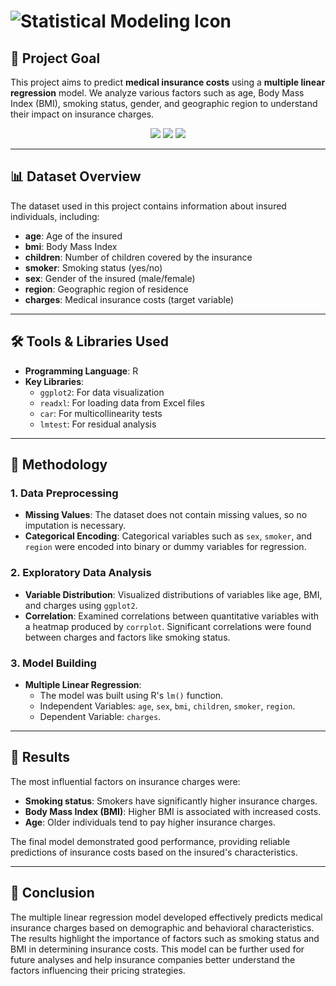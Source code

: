 # ![Statistical Modeling Icon](https://img.shields.io/badge/Statistical%20Modeling-Multiple_Linear_Regression-blue?style=for-the-badge&logo=r&logoColor=white)

## 🎯 **Project Goal**

This project aims to predict **medical insurance costs** using a **multiple linear regression** model. We analyze various factors such as age, Body Mass Index (BMI), smoking status, gender, and geographic region to understand their impact on insurance charges.

<p align="center">
  <img src="https://img.shields.io/badge/Tools-R-blue?style=flat-square&logo=r&logoColor=white" />
  <img src="https://img.shields.io/badge/Visualization-ggplot2-red?style=flat-square&logo=ggplot2&logoColor=white" />
  <img src="https://img.shields.io/badge/Data_Analysis-Pandas-green?style=flat-square&logo=pandas&logoColor=white" />
</p>

---

## 📊 **Dataset Overview**

The dataset used in this project contains information about insured individuals, including:

- **age**: Age of the insured
- **bmi**: Body Mass Index
- **children**: Number of children covered by the insurance
- **smoker**: Smoking status (yes/no)
- **sex**: Gender of the insured (male/female)
- **region**: Geographic region of residence
- **charges**: Medical insurance costs (target variable)

---

## 🛠 **Tools & Libraries Used**

- **Programming Language**: R
- **Key Libraries**:
  - `ggplot2`: For data visualization
  - `readxl`: For loading data from Excel files
  - `car`: For multicollinearity tests
  - `lmtest`: For residual analysis

---

## 🧠 **Methodology**

### 1. **Data Preprocessing**
- **Missing Values**: The dataset does not contain missing values, so no imputation is necessary.
- **Categorical Encoding**: Categorical variables such as `sex`, `smoker`, and `region` were encoded into binary or dummy variables for regression.

### 2. **Exploratory Data Analysis**
- **Variable Distribution**: Visualized distributions of variables like age, BMI, and charges using `ggplot2`.
- **Correlation**: Examined correlations between quantitative variables with a heatmap produced by `corrplot`. Significant correlations were found between charges and factors like smoking status.

### 3. **Model Building**
- **Multiple Linear Regression**:
  - The model was built using R's `lm()` function.
  - Independent Variables: `age`, `sex`, `bmi`, `children`, `smoker`, `region`.
  - Dependent Variable: `charges`.

---

## 🚀 **Results**

The most influential factors on insurance charges were:
- **Smoking status**: Smokers have significantly higher insurance charges.
- **Body Mass Index (BMI)**: Higher BMI is associated with increased costs.
- **Age**: Older individuals tend to pay higher insurance charges.

The final model demonstrated good performance, providing reliable predictions of insurance costs based on the insured's characteristics.

---

## 🏁 **Conclusion**

The multiple linear regression model developed effectively predicts medical insurance charges based on demographic and behavioral characteristics. The results highlight the importance of factors such as smoking status and BMI in determining insurance costs. This model can be further used for future analyses and help insurance companies better understand the factors influencing their pricing strategies.

